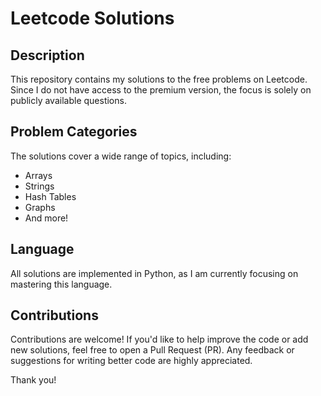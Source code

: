 # Leetcode Solutions

## Description

This repository contains my solutions to the free problems on Leetcode. Since I do not have access to the premium version, the focus is solely on publicly available questions.

## Problem Categories

The solutions cover a wide range of topics, including:
* Arrays
* Strings
* Hash Tables
* Graphs
* And more!

## Language

All solutions are implemented in Python, as I am currently focusing on mastering this language.

## Contributions

Contributions are welcome! If you'd like to help improve the code or add new solutions, feel free to open a Pull Request (PR). Any feedback or suggestions for writing better code are highly appreciated.

Thank you!


